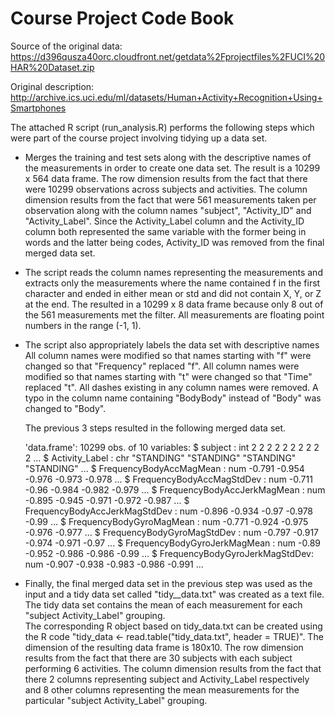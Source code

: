 Course Project Code Book
========================

Source of the original data: https://d396qusza40orc.cloudfront.net/getdata%2Fprojectfiles%2FUCI%20HAR%20Dataset.zip

Original description: http://archive.ics.uci.edu/ml/datasets/Human+Activity+Recognition+Using+Smartphones

The attached R script (run_analysis.R) performs the following steps which were part of the course project involving tidying up a data set.

* Merges the training and test sets along with the descriptive names of the measurements in order to create one data set. The result  is a 10299 x 564 data frame.
  The row dimension results from the fact that there were 10299 observations across subjects and activities. The column dimension results from the fact that were 561 
  measurements taken per observation along with the column names "subject", "Activity_ID" and "Activity_Label". Since the Activity_Label column and the Activity_ID column 
  both represented the same variable with the former being in words and the latter being codes, Activity_ID was removed from the final merged data set.

* The script reads the column names representing the measurements  and extracts only the measurements where the name contained f in the first character and ended 
  in either mean or std and did not contain X, Y, or Z at the end. The resulted in a 10299 x 8 data frame because only 8 out of the 561 measurements met 
  the filter. All measurements are floating point numbers in the range (-1, 1).

* The script also appropriately labels the data set with descriptive names
  All column names were modified so that names starting with "f" were changed so that "Frequency" replaced "f". 
  All column names were modified so that names starting with "t" were changed so that "Time" replaced "t". 
  All dashes existing in any column names were removed.
  A typo in the column name containing "BodyBody" instead of "Body" was changed to "Body".

  The previous 3 steps resulted in the following merged data set.

  'data.frame':	10299 obs. of  10 variables:
  $ subject                       : int  2 2 2 2 2 2 2 2 2 2 ...
  $ Activity_Label                : chr  "STANDING" "STANDING" "STANDING" "STANDING" ...
  $ FrequencyBodyAccMagMean       : num  -0.791 -0.954 -0.976 -0.973 -0.978 ...
  $ FrequencyBodyAccMagStdDev     : num  -0.711 -0.96 -0.984 -0.982 -0.979 ...
  $ FrequencyBodyAccJerkMagMean   : num  -0.895 -0.945 -0.971 -0.972 -0.987 ...
  $ FrequencyBodyAccJerkMagStdDev : num  -0.896 -0.934 -0.97 -0.978 -0.99 ...
  $ FrequencyBodyGyroMagMean      : num  -0.771 -0.924 -0.975 -0.976 -0.977 ...
  $ FrequencyBodyGyroMagStdDev    : num  -0.797 -0.917 -0.974 -0.971 -0.97 ...
  $ FrequencyBodyGyroJerkMagMean  : num  -0.89 -0.952 -0.986 -0.986 -0.99 ...
  $ FrequencyBodyGyroJerkMagStdDev: num  -0.907 -0.938 -0.983 -0.986 -0.991 ...

* Finally, the final merged data set in the previous step was used as the input and a tidy data set called "tidy__data.txt" was
  created as a text file. The tidy data set contains the mean of each measurement for each "subject Activity_Label" grouping.  
  The corresponding R object based on tidy_data.txt can be created using the R code "tidy_data <- read.table("tidy_data.txt", header = TRUE)". 
  The dimension of the resulting data frame  is 180x10. The row dimension results from the fact that there are 30 subjects with each subject performing 6 activities. 
  The column dimension results from the fact that there 2 columns representing subject and Activity_Label respectively and 8 other columns representing the mean 
  measurements for the particular "subject Activity_Label" grouping.
 
